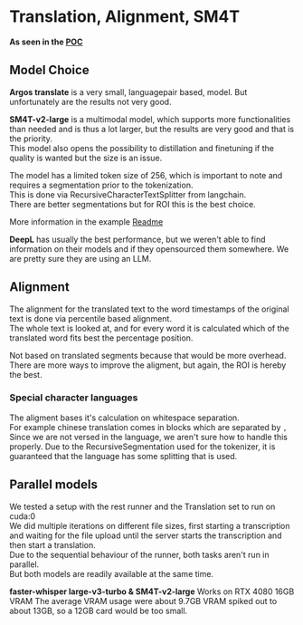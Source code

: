 # Translation, Alignment, SM4T

**As seen in the [POC](../../../example/POC_Seamless_M4T/)**

## Model Choice

**Argos translate** is a very small, languagepair based, model. But unfortunately are the results not very good.

**SM4T-v2-large** is a multimodal model, which supports more functionalities than needed and is thus a lot larger, but the results are very good and that is the priority.  
This model also opens the possibility to distillation and finetuning if the quality is wanted but the size is an issue.  

The model has a limited token size of 256, which is important to note and requires a segmentation prior to the tokenization.  
This is done via RecursiveCharacterTextSplitter from langchain.  
There are better segmentations but for ROI this is the best choice.

More information in the example [Readme](../../../example/POC_Seamless_M4T/README.md)

**DeepL** has usually the best performance, but we weren't able to find information on their models and if they opensourced them somewhere. We are pretty sure they are using an LLM.

## Alignment

The alignment for the translated text to the word timestamps of the original text is done via percentile based alignment.  
The whole text is looked at, and for every word it is calculated which of the translated word fits best the percentage position.

Not based on translated segments because that would be more overhead.
There are more ways to improve the aligment, but again, the ROI is hereby the best.

### Special character languages

The aligment bases it's calculation on whitespace separation.  
For example chinese translation comes in blocks which are separated by `,`  
Since we are not versed in the language, we aren't sure how to handle this properly. Due to the RecursiveSegmentation used for the tokenizer, it is guaranteed that the language has some splitting that is used.

## Parallel models

We tested a setup with the rest runner and the Translation set to run on cuda:0  
We did multiple iterations on different file sizes, first starting a transcription and 
waiting for the file upload until the server starts the transcription and then start a translation.  
Due to the sequential behaviour of the runner, both tasks aren't run in parallel.  
But both models are readily available at the same time.  

**faster-whisper large-v3-turbo & SM4T-v2-large**
Works on RTX 4080 16GB VRAM
The average VRAM usage were about 9.7GB
VRAM spiked out to about 13GB, so a 12GB card would be too small.
